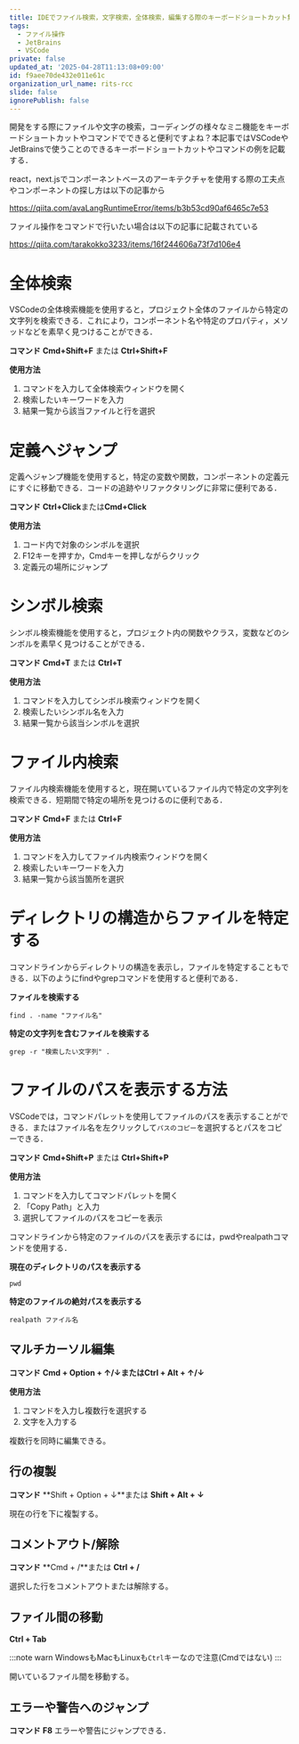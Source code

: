 ```yaml
---
title: IDEでファイル検索，文字検索，全体検索，編集する際のキーボードショートカット集
tags:
  - ファイル操作
  - JetBrains
  - VSCode
private: false
updated_at: '2025-04-28T11:13:08+09:00'
id: f9aee70de432e011e61c
organization_url_name: rits-rcc
slide: false
ignorePublish: false
---
```

開発をする際にファイルや文字の検索，コーディングの様々なミニ機能をキーボードショートカットやコマンドでできると便利ですよね？本記事ではVSCodeやJetBrainsで使うことのできるキーボードショートカットやコマンドの例を記載する．


react，next.jsでコンポーネントベースのアーキテクチャを使用する際の工夫点やコンポーネントの探し方は以下の記事から

https://qiita.com/avaLangRuntimeError/items/b3b53cd90af6465c7e53

ファイル操作をコマンドで行いたい場合は以下の記事に記載されている

https://qiita.com/tarakokko3233/items/16f244606a73f7d106e4

# 全体検索
VSCodeの全体検索機能を使用すると，プロジェクト全体のファイルから特定の文字列を検索できる．これにより，コンポーネント名や特定のプロパティ，メソッドなどを素早く見つけることができる．


**コマンド**
**Cmd+Shift+F** または **Ctrl+Shift+F**

**使用方法**
1. コマンドを入力して全体検索ウィンドウを開く
2. 検索したいキーワードを入力
3. 結果一覧から該当ファイルと行を選択

# 定義へジャンプ
定義へジャンプ機能を使用すると，特定の変数や関数，コンポーネントの定義元にすぐに移動できる．コードの追跡やリファクタリングに非常に便利である．


**コマンド**
**Ctrl+Click**または**Cmd+Click**

**使用方法**
1. コード内で対象のシンボルを選択
2. F12キーを押すか，Cmdキーを押しながらクリック
3. 定義元の場所にジャンプ

# シンボル検索
シンボル検索機能を使用すると，プロジェクト内の関数やクラス，変数などのシンボルを素早く見つけることができる．


**コマンド**
**Cmd+T** または **Ctrl+T**

**使用方法**
1. コマンドを入力してシンボル検索ウィンドウを開く
2. 検索したいシンボル名を入力
3. 結果一覧から該当シンボルを選択


# ファイル内検索
ファイル内検索機能を使用すると，現在開いているファイル内で特定の文字列を検索できる．短期間で特定の場所を見つけるのに便利である．


**コマンド**
**Cmd+F** または **Ctrl+F**

**使用方法**
1. コマンドを入力してファイル内検索ウィンドウを開く
2. 検索したいキーワードを入力
3. 結果一覧から該当箇所を選択


# ディレクトリの構造からファイルを特定する
コマンドラインからディレクトリの構造を表示し，ファイルを特定することもできる．以下のようにfindやgrepコマンドを使用すると便利である．

**ファイルを検索する**
```
find . -name "ファイル名"
```

**特定の文字列を含むファイルを検索する**
```
grep -r "検索したい文字列" .
```

# ファイルのパスを表示する方法
VSCodeでは，コマンドパレットを使用してファイルのパスを表示することができる．またはファイル名を左クリックして`パスのコピー`を選択するとパスをコピーできる．


**コマンド**
**Cmd+Shift+P** または **Ctrl+Shift+P**

**使用方法**
1. コマンドを入力してコマンドパレットを開く
2. 「Copy Path」と入力
3. 選択してファイルのパスをコピーを表示


コマンドラインから特定のファイルのパスを表示するには，pwdやrealpathコマンドを使用する．

**現在のディレクトリのパスを表示する**
```
pwd
```
**特定のファイルの絶対パスを表示する**
```
realpath ファイル名
```

## マルチカーソル編集
**コマンド**
**Cmd + Option + ↑/↓**または**Ctrl + Alt + ↑/↓**


**使用方法**
1. コマンドを入力し複数行を選択する
2. 文字を入力する

複数行を同時に編集できる。

## 行の複製
**コマンド**
**Shift + Option + ↓**または **Shift + Alt + ↓**

現在の行を下に複製する。

## コメントアウト/解除
**コマンド**
**Cmd + /**または **Ctrl + /**

選択した行をコメントアウトまたは解除する。

## ファイル間の移動
**Ctrl + Tab**

:::note warn
 WindowsもMacもLinuxも`Ctrl`キーなので注意(Cmdではない)
:::



開いているファイル間を移動する。

## エラーや警告へのジャンプ
**コマンド**
**F8**
エラーや警告にジャンプできる．
